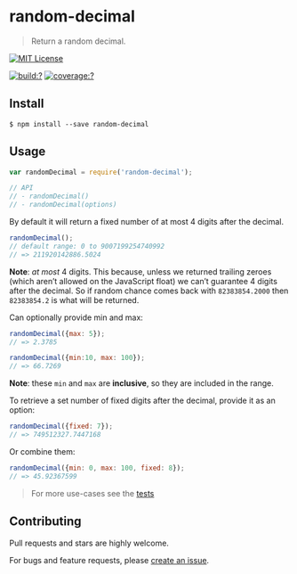 # random-decimal

> Return a random decimal.


[![MIT License](https://img.shields.io/badge/license-MIT_License-green.svg?style=flat-square)](https://github.com/mock-end/random-decimal/blob/master/LICENSE)

[![build:?](https://img.shields.io/travis/mock-end/random-decimal/master.svg?style=flat-square)](https://travis-ci.org/mock-end/random-decimal)
[![coverage:?](https://img.shields.io/coveralls/mock-end/random-decimal/master.svg?style=flat-square)](https://coveralls.io/github/mock-end/random-decimal)


## Install

```
$ npm install --save random-decimal
```

## Usage

```js
var randomDecimal = require('random-decimal');

// API
// - randomDecimal()
// - randomDecimal(options)
```

By default it will return a fixed number of at most 4 digits after the decimal.

```js
randomDecimal();
// default range: 0 to 9007199254740992
// => 211920142886.5024
```

**Note**: *at most* 4 digits. This because, unless we returned trailing zeroes (which aren’t allowed on the JavaScript float) we can’t guarantee 4 digits after the decimal. So if random chance comes back with `82383854.2000` then `82383854.2` is what will be returned.


Can optionally provide min and max:

```js
randomDecimal({max: 5});
// => 2.3785

randomDecimal({min:10, max: 100});
// => 66.7269
```

**Note**: these `min` and `max` are **inclusive**, so they are included in the range.

To retrieve a set number of fixed digits after the decimal, provide it as an option:

```js
randomDecimal({fixed: 7});
// => 749512327.7447168
```

Or combine them:

```js
randomDecimal({min: 0, max: 100, fixed: 8});
// => 45.92367599
```




> For more use-cases see the [tests](https://github.com/mock-end/random-decimal/blob/master/test/spec/index.js)


## Contributing

Pull requests and stars are highly welcome.

For bugs and feature requests, please [create an issue](https://github.com/mock-end/random-decimal/issues/new).
